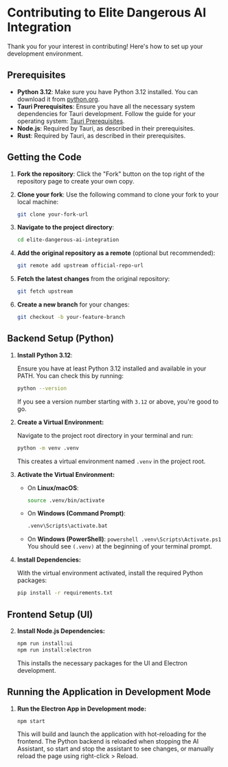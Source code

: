 # Contributing to Elite Dangerous AI Integration

Thank you for your interest in contributing! Here's how to set up your development environment.

## Prerequisites

- **Python 3.12**: Make sure you have Python 3.12 installed. You can download it from [python.org](https://www.python.org/downloads/).
- **Tauri Prerequisites**: Ensure you have all the necessary system dependencies for Tauri development. Follow the guide for your operating system: [Tauri Prerequisites](https://tauri.app/start/prerequisites/).
- **Node.js**: Required by Tauri, as described in their prerequisites.
- **Rust**: Required by Tauri, as described in their prerequisites.

## Getting the Code

1. **Fork the repository**: Click the "Fork" button on the top right of the repository page to create your own copy.

2. **Clone your fork**: Use the following command to clone your fork to your local machine:

   ```bash
   git clone your-fork-url
   ```

3. **Navigate to the project directory**:

   ```bash
   cd elite-dangerous-ai-integration
   ```

4. **Add the original repository as a remote** (optional but recommended):

   ```bash
   git remote add upstream official-repo-url
   ```

5. **Fetch the latest changes** from the original repository:

   ```bash
   git fetch upstream
   ```

6. **Create a new branch** for your changes:

   ```bash
   git checkout -b your-feature-branch
   ```

## Backend Setup (Python)

1. **Install Python 3.12**:

   Ensure you have at least Python 3.12 installed and available in your PATH. You can check this by running:

   ```bash
   python --version
   ```

   If you see a version number starting with `3.12` or above, you're good to go.

2. **Create a Virtual Environment:**

   Navigate to the project root directory in your terminal and run:

   ```bash
   python -m venv .venv
   ```

   This creates a virtual environment named `.venv` in the project root.

3. **Activate the Virtual Environment:**

   - On **Linux/macOS**:
     ```bash
     source .venv/bin/activate
     ```
   - On **Windows (Command Prompt)**:
     ```bat
     .venv\Scripts\activate.bat
     ```
   - On **Windows (PowerShell)**:
     `powershell
.venv\Scripts\Activate.ps1
`
     You should see `(.venv)` at the beginning of your terminal prompt.

4. **Install Dependencies:**

   With the virtual environment activated, install the required Python packages:

   ```bash
   pip install -r requirements.txt
   ```

## Frontend Setup (UI)

2.  **Install Node.js Dependencies:**

    ```bash
    npm run install:ui
    npm run install:electron
    ```

    This installs the necessary packages for the UI and Electron development.

## Running the Application in Development Mode

1.  **Run the Electron App in Development mode:**

    ```bash
    npm start
    ```

    This will build and launch the application with hot-reloading for the frontend. The Python backend is reloaded when stopping the AI Assistant, so start and stop the assistant to see changes, or manually reload the page using right-click > Reload.
